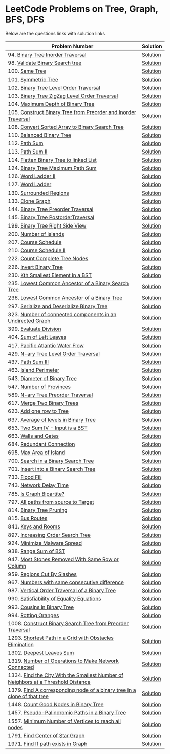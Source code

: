 # LeetCode Problems on Tree, Graph, BFS, DFS
Below are the questions links with solution links


|Problem Number|Solution|
|--------------|--------|
|94. [Binary Tree Inorder Traversal](https://leetcode.com/problems/binary-tree-inorder-traversal)|[Solution](https://github.com/HarshOza36/LeetCode_Problems/blob/main/Tree%2C%20Graph%2C%20BFS%2C%20DFS/P94%20-%20binaryTreeInorderTraversal.py)|
|98. [Validate Binary Search tree](https://leetcode.com/problems/validate-binary-search-tree)|[Solution](https://github.com/HarshOza36/LeetCode_Problems/blob/main/Tree%2C%20Graph%2C%20BFS%2C%20DFS/P98%20-%20validateBinarySearchTree.py)|
|100. [Same Tree](https://leetcode.com/problems/same-tree)|[Solution](https://github.com/HarshOza36/LeetCode_Problems/blob/main/Tree%2C%20Graph%2C%20BFS%2C%20DFS/P100%20-%20sameTree.py)|
|101. [Symmetric Tree](https://leetcode.com/problems/symmetric-tree/)|[Solution](https://github.com/HarshOza36/LeetCode_Problems/blob/main/Tree%2C%20Graph%2C%20BFS%2C%20DFS/P101%20-%20symmetricTree.py)|
|102. [Binary Tree Level Order Traversal](https://leetcode.com/problems/binary-tree-level-order-traversal/)|[Solution](https://github.com/HarshOza36/LeetCode_Problems/blob/main/Tree%2C%20Graph%2C%20BFS%2C%20DFS/P102%20-%20binaryTreeLevelOrderTraversal.py)|
|103. [Binary Tree ZigZag Level Order Traversal](https://leetcode.com/problems/binary-tree-zigzag-level-order-traversal/)|[Solution](https://github.com/HarshOza36/LeetCode_Problems/blob/main/Tree%2C%20Graph%2C%20BFS%2C%20DFS/P103%20-%20binaryTreeZigzagLevelOrderTraversal.py)|
|104. [Maximum Depth of Binary Tree](https://leetcode.com/problems/maximum-depth-of-binary-tree)|[Solution](https://github.com/HarshOza36/LeetCode_Problems/blob/main/Tree%2C%20Graph%2C%20BFS%2C%20DFS/P104%20-%20maxDepthofBinaryTree.py)|
|105. [Construct Binary Tree from Preorder and Inorder Traversal](https://leetcode.com/problems/construct-binary-tree-from-preorder-and-inorder-traversal)|[Solution](https://github.com/HarshOza36/LeetCode_Problems/blob/main/Tree%2C%20Graph%2C%20BFS%2C%20DFS/P105%20-%20constructBinaryTreeFromPreorderAndInorderTraversal.py)|
|108. [Convert Sorted Array to Binary Search Tree](https://leetcode.com/problems/convert-sorted-array-to-binary-search-tree/)|[Solution](https://github.com/HarshOza36/LeetCode_Problems/blob/main/Tree%2C%20Graph%2C%20BFS%2C%20DFS/P108%20-%20convertSortedArrayToBinarySearchTree.py)|
|110. [Balanced Binary Tree](https://leetcode.com/problems/balanced-binary-tree/)|[Solution](https://github.com/HarshOza36/LeetCode_Problems/blob/main/Tree%2C%20Graph%2C%20BFS%2C%20DFS/P110%20-%20balancedBinaryTree.py)|
|112. [Path Sum](https://leetcode.com/problems/path-sum/)|[Solution](https://github.com/HarshOza36/LeetCode_Problems/blob/main/Tree%2C%20Graph%2C%20BFS%2C%20DFS/P112%20-%20pathSum.py)|
|113. [Path Sum II](https://leetcode.com/problems/path-sum-ii/)|[Solution](https://github.com/HarshOza36/LeetCode_Problems/blob/main/Tree%2C%20Graph%2C%20BFS%2C%20DFS/P113%20-%20pathSum_II.py)|
|114. [Flatten Binary Tree to linked List](https://leetcode.com/problems/flatten-binary-tree-to-linked-list/)|[Solution](https://github.com/HarshOza36/LeetCode_Problems/blob/main/Tree%2C%20Graph%2C%20BFS%2C%20DFS/P114%20-%20flattenBinaryTreeToLinkedList.py)|
|124. [Binary Tree Maximum Path Sum](https://leetcode.com/problems/binary-tree-maximum-path-sum/)|[Solution](https://github.com/HarshOza36/LeetCode_Problems/blob/main/Tree%2C%20Graph%2C%20BFS%2C%20DFS/P124%20-%20binaryTreeMaximumPathSum.py)|
|126. [Word Ladder II](https://leetcode.com/problems/word-ladder-ii)|[Solution](https://github.com/HarshOza36/LeetCode_Problems/blob/main/Tree%2C%20Graph%2C%20BFS%2C%20DFS/P126%20-%20wordLadder_II.py)|
|127. [Word Ladder](https://leetcode.com/problems/word-ladder)|[Solution](https://github.com/HarshOza36/LeetCode_Problems/blob/main/Tree%2C%20Graph%2C%20BFS%2C%20DFS/P127%20-%20wordLadder.py)|
|130. [Surrounded Regions](https://leetcode.com/problems/surrounded-regions/)|[Solution](https://github.com/HarshOza36/LeetCode_Problems/blob/main/Tree%2C%20Graph%2C%20BFS%2C%20DFS/P130%20-%20surroundedRegions.py)|
|133. [Clone Graph](https://leetcode.com/problems/clone-graph)|[Solution](https://github.com/HarshOza36/LeetCode_Problems/blob/main/Tree%2C%20Graph%2C%20BFS%2C%20DFS/P133%20-%20cloneGraph.py)|
|144. [Binary Tree Preorder Traversal](https://leetcode.com/problems/binary-tree-preorder-traversal)|[Solution](https://github.com/HarshOza36/LeetCode_Problems/blob/main/Tree%2C%20Graph%2C%20BFS%2C%20DFS/P144%20-%20binaryTreePreorderTraversal.py)|
|145. [Binary Tree PostorderTraversal](https://leetcode.com/problems/binary-tree-postorder-traversal)|[Solution](https://github.com/HarshOza36/LeetCode_Problems/blob/main/Tree%2C%20Graph%2C%20BFS%2C%20DFS/P145%20-%20binaryTreePostorderTraversal.py)|
|199. [Binary Tree Right Side View](https://leetcode.com/problems/binary-tree-right-side-view/)|[Solution](https://github.com/HarshOza36/LeetCode_Problems/blob/main/Tree%2C%20Graph%2C%20BFS%2C%20DFS/P199%20-%20binaryTreeRightSideView.py)|
|200. [Number of Islands](https://leetcode.com/problems/number-of-islands/)|[Solution](https://github.com/HarshOza36/LeetCode_Problems/blob/main/Tree%2C%20Graph%2C%20BFS%2C%20DFS/P200%20-%20numberOfIslands.py)|
|207. [Course Schedule](https://leetcode.com/problems/course-schedule/)|[Solution](https://github.com/HarshOza36/LeetCode_Problems/blob/main/Tree%2C%20Graph%2C%20BFS%2C%20DFS/P207%20-%20courseSchedule.py)|
|210. [Course Schedule II](https://leetcode.com/problems/course-schedule-ii/)|[Solution](https://github.com/HarshOza36/LeetCode_Problems/blob/main/Tree%2C%20Graph%2C%20BFS%2C%20DFS/P210%20-%20courseSchedule_II.py)|
|222. [Count Complete Tree Nodes](https://leetcode.com/problems/count-complete-tree-nodes/)|[Solution](https://github.com/HarshOza36/LeetCode_Problems/blob/main/Tree%2C%20Graph%2C%20BFS%2C%20DFS/P222%20-%20countCompleteTreeNodes.py)|
|226. [Invert Binary Tree](https://leetcode.com/problems/invert-binary-tree/)|[Solution](https://github.com/HarshOza36/LeetCode_Problems/blob/main/Tree%2C%20Graph%2C%20BFS%2C%20DFS/P226%20-%20invertBinaryTree.py)|
|230. [Kth Smallest Element in a BST](https://leetcode.com/problems/kth-smallest-element-in-a-bst/)|[Solution](https://github.com/HarshOza36/LeetCode_Problems/blob/main/Tree%2C%20Graph%2C%20BFS%2C%20DFS/P230%20-%20kthSmallestElementInaBST.py)|
|235. [Lowest Common Ancestor of a Binary Search Tree](https://leetcode.com/problems/lowest-common-ancestor-of-a-binary-search-tree/)|[Solution](https://github.com/HarshOza36/LeetCode_Problems/blob/main/Tree%2C%20Graph%2C%20BFS%2C%20DFS/P235%20-%20lowestCommonAncestorOfABinarySearchTree.py)|
|236. [Lowest Common Ancestor of a Binary Tree](https://leetcode.com/problems/lowest-common-ancestor-of-a-binary-tree)|[Solution](https://github.com/HarshOza36/LeetCode_Problems/blob/main/Tree%2C%20Graph%2C%20BFS%2C%20DFS/P236%20-%20lowestCommonAncestorOfABinaryTree.py)|
|297. [Serialize and Deserialize Binary Tree](https://leetcode.com/problems/serialize-and-deserialize-binary-tree/)|[Solution](https://github.com/HarshOza36/LeetCode_Problems/blob/main/Tree%2C%20Graph%2C%20BFS%2C%20DFS/P297%20-%20serializeAndDeserializeBinaryTree.py)|
|323. [Number of connected components in an Undirected Graph](https://leetcode.com/problems/number-of-connected-components-in-an-undirected-graph)|[Solution](https://github.com/HarshOza36/LeetCode_Problems/blob/main/Tree%2C%20Graph%2C%20BFS%2C%20DFS/P323%20-%20numberOfConnectedComponentsInAnUndirectedGraph.py)|
|399. [Evaluate Division](https://leetcode.com/problems/evaluate-division)|[Solution](https://github.com/HarshOza36/LeetCode_Problems/blob/main/Tree%2C%20Graph%2C%20BFS%2C%20DFS/P399%20-%20evaluateDivision.py)|
|404. [Sum of Left Leaves](https://leetcode.com/problems/sum-of-left-leaves/)|[Solution](https://github.com/HarshOza36/LeetCode_Problems/blob/main/Tree%2C%20Graph%2C%20BFS%2C%20DFS/P404%20-%20sumOfLeftLeaves.py)|
|417. [Pacific Atlantic Water Flow](https://leetcode.com/problems/pacific-atlantic-water-flow)|[Solution](https://github.com/HarshOza36/LeetCode_Problems/blob/main/Tree%2C%20Graph%2C%20BFS%2C%20DFS/P417%20-%20pacificAtlanticWaterFlow.py)|
|429. [N-ary Tree Level Order Traversal](https://leetcode.com/problems/n-ary-tree-level-order-traversal/)|[Solution](https://github.com/HarshOza36/LeetCode_Problems/blob/main/Tree%2C%20Graph%2C%20BFS%2C%20DFS/P429%20-%20n_aryTreeLevelOrderTraversal.py)|
|437. [Path Sum III](https://leetcode.com/problems/path-sum-iii/)|[Solution](https://github.com/HarshOza36/LeetCode_Problems/blob/main/Tree%2C%20Graph%2C%20BFS%2C%20DFS/P437%20-%20pathSum_III.py)|
|463. [Island Perimeter](https://leetcode.com/problems/island-perimeter/)|[Solution](https://github.com/HarshOza36/LeetCode_Problems/blob/main/Tree%2C%20Graph%2C%20BFS%2C%20DFS/P463%20-%20islandPerimeter.py)|
|543. [Diameter of Binary Tree](https://leetcode.com/problems/diameter-of-binary-tree)|[Solution](https://github.com/HarshOza36/LeetCode_Problems/blob/main/Tree%2C%20Graph%2C%20BFS%2C%20DFS/P543%20-%20diameterOfBinaryTree.py)|
|547. [Number of Provinces](https://leetcode.com/problems/number-of-provinces)|[Solution](https://github.com/HarshOza36/LeetCode_Problems/blob/main/Tree%2C%20Graph%2C%20BFS%2C%20DFS/P547%20-%20numberOfProvinces.py)|
|589. [N-ary Tree Preorder Traversal](https://leetcode.com/problems/n-ary-tree-preorder-traversal/)|[Solution](https://github.com/HarshOza36/LeetCode_Problems/blob/main/Tree%2C%20Graph%2C%20BFS%2C%20DFS/P589%20-%20n_aryTreePreorderTraversal.py)|
|617. [Merge Two Binary Trees](https://leetcode.com/problems/merge-two-binary-trees)|[Solution](https://github.com/HarshOza36/LeetCode_Problems/blob/main/Tree%2C%20Graph%2C%20BFS%2C%20DFS/P617%20-%20mergeTwoBinaryTrees.py)|
|623. [Add one row to Tree](https://leetcode.com/problems/add-one-row-to-tree/)|[Solution](https://github.com/HarshOza36/LeetCode_Problems/blob/main/Tree%2C%20Graph%2C%20BFS%2C%20DFS/P623%20-%20addOneRowToTree.py)|
|637. [Average of levels in Binary Tree](https://leetcode.com/problems/average-of-levels-in-binary-tree/)|[Solution](https://github.com/HarshOza36/LeetCode_Problems/blob/main/Tree%2C%20Graph%2C%20BFS%2C%20DFS/P637%20-%20averageOfLevelsInBinaryTree.py)|
|653. [Two Sum IV - Input is a BST](https://leetcode.com/problems/two-sum-iv-input-is-a-bst)|[Solution](https://github.com/HarshOza36/LeetCode_Problems/blob/main/Tree%2C%20Graph%2C%20BFS%2C%20DFS/P653%20-%20TwoSumIV_InputIsBST.py)|
|663. [Walls and Gates](https://leetcode.com/problems/walls-and-gates/)|[Solution](https://github.com/HarshOza36/LeetCode_Problems/blob/main/Tree%2C%20Graph%2C%20BFS%2C%20DFS/P663%20-%20wallsAndGates.py)|
|684. [Redundant Connection](https://leetcode.com/problems/redundant-connection)|[Solution](https://github.com/HarshOza36/LeetCode_Problems/blob/main/Tree%2C%20Graph%2C%20BFS%2C%20DFS/P684%20-%20redundantConnection.py)|
|695. [Max Area of Island](https://leetcode.com/problems/max-area-of-island)|[Solution](https://github.com/HarshOza36/LeetCode_Problems/blob/main/Tree%2C%20Graph%2C%20BFS%2C%20DFS/P695%20-%20maxAreaOfIsland.py)|
|700. [Search in a Binary Search Tree](https://leetcode.com/problems/search-in-a-binary-search-tree/)|[Solution](https://github.com/HarshOza36/LeetCode_Problems/blob/main/Tree%2C%20Graph%2C%20BFS%2C%20DFS/P700%20-%20SearchInBST.py)|
|701. [Insert into a Binary Search Tree](https://leetcode.com/problems/insert-into-a-binary-search-tree)|[Solution](https://github.com/HarshOza36/LeetCode_Problems/blob/main/Tree%2C%20Graph%2C%20BFS%2C%20DFS/P701%20-%20insertIntoABinarySearchTree.py)|
|733. [Flood Fill](https://leetcode.com/problems/flood-fill)|[Solution](https://github.com/HarshOza36/LeetCode_Problems/blob/main/Tree%2C%20Graph%2C%20BFS%2C%20DFS/P733%20-%20floodFill.py)|
|743. [Network Delay Time](https://leetcode.com/problems/network-delay-time/)|[Solution]()|
|785. [Is Graph Bipartite?](https://leetcode.com/problems/is-graph-bipartite)|[Solution](https://github.com/HarshOza36/LeetCode_Problems/blob/main/Tree%2C%20Graph%2C%20BFS%2C%20DFS/P785%20-%20isGraphBipartite.py)|
|797. [All paths from source to Target](https://leetcode.com/problems/all-paths-from-source-to-target)|[Solution](https://github.com/HarshOza36/LeetCode_Problems/blob/main/Tree%2C%20Graph%2C%20BFS%2C%20DFS/P797%20-%20allPathsFromSourceToTarget.py)|
|814. [Binary Tree Pruning](https://leetcode.com/problems/binary-tree-pruning/)|[Solution](https://github.com/HarshOza36/LeetCode_Problems/blob/main/Tree%2C%20Graph%2C%20BFS%2C%20DFS/P814%20-%20binaryTreePruning.py)|
|815. [Bus Routes](https://leetcode.com/problems/bus-routes/)|[Solution](https://github.com/HarshOza36/LeetCode_Problems/blob/main/Tree%2C%20Graph%2C%20BFS%2C%20DFS/P815%20-%20busRoutes.py)|
|841. [Keys and Rooms](https://leetcode.com/problems/keys-and-rooms)|[Solution](https://github.com/HarshOza36/LeetCode_Problems/blob/main/Tree%2C%20Graph%2C%20BFS%2C%20DFS/P841%20-%20keysAndRooms.py)|
|897. [Increasing Order Search Tree](https://leetcode.com/problems/increasing-order-search-tree)|[Solution](https://github.com/HarshOza36/LeetCode_Problems/blob/main/Tree%2C%20Graph%2C%20BFS%2C%20DFS/P897%20-%20increasingOrderSearchTree.py)|
|924. [Minimize Malware Spread](https://leetcode.com/problems/minimize-malware-spread)|[Solution](https://github.com/HarshOza36/LeetCode_Problems/blob/main/Tree%2C%20Graph%2C%20BFS%2C%20DFS/P924%20-%20minimizaMalwareSpread.py)|
|938. [Range Sum of BST](https://leetcode.com/problems/range-sum-of-bst)|[Solution](https://github.com/HarshOza36/LeetCode_Problems/blob/main/Tree%2C%20Graph%2C%20BFS%2C%20DFS/P938%20-%20rangeSumOfBST.py)|
|947. [Most Stones Removed With Same Row or Column](https://leetcode.com/problems/most-stones-removed-with-same-row-or-column/)|[Solution](https://github.com/HarshOza36/LeetCode_Problems/blob/main/Tree%2C%20Graph%2C%20BFS%2C%20DFS/P947%20-%20mostStonesRemovedWithSameRowOrColumn.py)|
|959. [Regions Cut By Slashes](https://leetcode.com/problems/regions-cut-by-slashes)|[Solution](https://github.com/HarshOza36/LeetCode_Problems/blob/main/Tree%2C%20Graph%2C%20BFS%2C%20DFS/P959%20-%20regionsCutBySlashes.py)|
|967. [Numbers with same consecutive difference](https://leetcode.com/problems/numbers-with-same-consecutive-differences/)|[Solution](https://github.com/HarshOza36/LeetCode_Problems/blob/main/Tree%2C%20Graph%2C%20BFS%2C%20DFS/P967%20-%20numbersWithSameConsecutiveDifference.py)|
|987. [Vertical Order Traversal of a Binary Tree](https://leetcode.com/problems/vertical-order-traversal-of-a-binary-tree/)|[Solution](https://github.com/HarshOza36/LeetCode_Problems/blob/main/Tree%2C%20Graph%2C%20BFS%2C%20DFS/P987%20-%20verticalOrderTraversalOfABinaryTree.py)|
|990. [Satisfiability of Equality Equations](https://leetcode.com/problems/satisfiability-of-equality-equations/)|[Solution](https://github.com/HarshOza36/LeetCode_Problems/blob/main/Tree%2C%20Graph%2C%20BFS%2C%20DFS/P990%20-%20satisfiabilityOfEqualityEquations.py)|
|993. [Cousins in Binary Tree](https://leetcode.com/problems/cousins-in-binary-tree/)|[Solution](https://github.com/HarshOza36/LeetCode_Problems/blob/main/Tree%2C%20Graph%2C%20BFS%2C%20DFS/P993%20-%20cousinsInBinaryTree.py)|
|994. [Rotting Oranges](https://leetcode.com/problems/rotting-oranges/)|[Solution](https://github.com/HarshOza36/LeetCode_Problems/blob/main/Tree%2C%20Graph%2C%20BFS%2C%20DFS/P994%20-%20rottingOranges.py)|
|1008. [Construct Binary Search Tree from Preorder Traversal](https://leetcode.com/problems/construct-binary-search-tree-from-preorder-traversal/)|[Solution](https://github.com/HarshOza36/LeetCode_Problems/blob/main/Tree%2C%20Graph%2C%20BFS%2C%20DFS/P1008%20-%20constructBinarySearchTreeFromPreorderTraversal.py)|
|1293. [Shortest Path in a Grid with Obstacles Elimination](https://leetcode.com/problems/shortest-path-in-a-grid-with-obstacles-elimination/)|[Solution](https://github.com/HarshOza36/LeetCode_Problems/blob/main/Tree%2C%20Graph%2C%20BFS%2C%20DFS/P1293%20-%20shortestPathInGridwithObstaclesElimination.py)|
|1302. [Deepest Leaves Sum](https://leetcode.com/problems/deepest-leaves-sum)|[Solution](https://github.com/HarshOza36/LeetCode_Problems/blob/main/Tree%2C%20Graph%2C%20BFS%2C%20DFS/P1302%20-%20deepestLeavesSum.py)|
|1319. [Number of Operations to Make Network Connected](https://leetcode.com/problems/number-of-operations-to-make-network-connected/)|[Solution]()|
|1334. [Find the City With the Smallest Number of Neighbors at a Threshold Distance](https://leetcode.com/problems/find-the-city-with-the-smallest-number-of-neighbors-at-a-threshold-distance/)|[Solution]()|
|1379. [Find A corresponding node of a binary tree in a clone of that tree](https://leetcode.com/problems/find-a-corresponding-node-of-a-binary-tree-in-a-clone-of-that-tree)|[Solution](https://github.com/HarshOza36/LeetCode_Problems/blob/main/Tree%2C%20Graph%2C%20BFS%2C%20DFS/P1379%20-%20findACorrespondingNodeofaBinaryTreeinaCloneofThatTree.py)|
|1448. [Count Good Nodes in Binary Tree](https://leetcode.com/problems/count-good-nodes-in-binary-tree/)|[Solution](https://github.com/HarshOza36/LeetCode_Problems/blob/main/Tree%2C%20Graph%2C%20BFS%2C%20DFS/P1448%20-%20countGoodNodesInBinartyTree.py)|
|1457. [Pseudo-Palindromic Paths in a Binary Tree](https://leetcode.com/problems/pseudo-palindromic-paths-in-a-binary-tree/)|[Solution](https://github.com/HarshOza36/LeetCode_Problems/blob/main/Tree%2C%20Graph%2C%20BFS%2C%20DFS/P1457%20-%20pseudoPalindromicPathsInABinaryTree.txt)|
|1557. [Minimum Number of Vertices to reach all nodes](https://leetcode.com/problems/minimum-number-of-vertices-to-reach-all-nodes)|[Solution](https://github.com/HarshOza36/LeetCode_Problems/blob/main/Tree%2C%20Graph%2C%20BFS%2C%20DFS/P1557%20-%20minimumNumberOfVerticesToReachAllNodes.py)|
|1791. [Find Center of Star Graph](https://leetcode.com/problems/find-center-of-star-graph)|[Solution](https://github.com/HarshOza36/LeetCode_Problems/blob/main/Tree%2C%20Graph%2C%20BFS%2C%20DFS/P1791%20-%20findCenterOfStarGraph.py)|
|1971. [Find If path exists in Graph](https://leetcode.com/problems/find-if-path-exists-in-graph)|[Solution](https://github.com/HarshOza36/LeetCode_Problems/blob/main/Tree%2C%20Graph%2C%20BFS%2C%20DFS/P1971%20-%20findIfPathExistsInGraph.py)|

